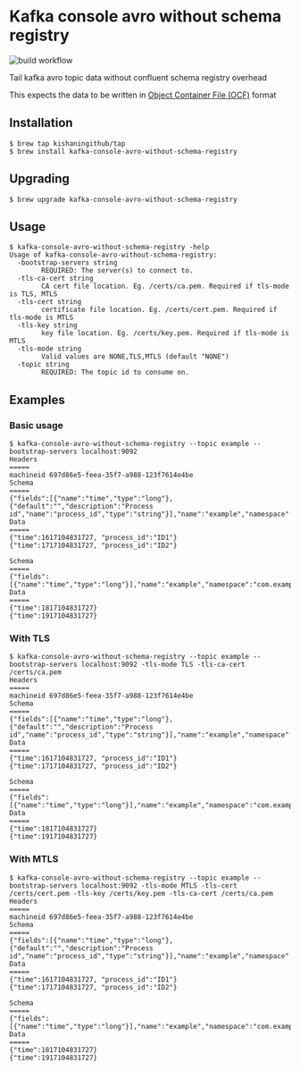 # Kafka console avro without schema registry
![build workflow](https://github.com/kishaningithub/kafka-console-avro-without-schema-registry/actions/workflows/build.yml/badge.svg)

Tail kafka avro topic data without confluent schema registry overhead

This expects the data to be written in [Object Container File (OCF)](https://avro.apache.org/docs/current/spec.html#Object+Container+Files) format

## Installation

```shell
$ brew tap kishaningithub/tap
$ brew install kafka-console-avro-without-schema-registry
```

## Upgrading

```shell
$ brew upgrade kafka-console-avro-without-schema-registry
```

## Usage

```shell
$ kafka-console-avro-without-schema-registry -help
Usage of kafka-console-avro-without-schema-registry:
  -bootstrap-servers string
    	REQUIRED: The server(s) to connect to.
  -tls-ca-cert string
    	CA cert file location. Eg. /certs/ca.pem. Required if tls-mode is TLS, MTLS
  -tls-cert string
    	certificate file location. Eg. /certs/cert.pem. Required if tls-mode is MTLS
  -tls-key string
    	key file location. Eg. /certs/key.pem. Required if tls-mode is MTLS
  -tls-mode string
    	Valid values are NONE,TLS,MTLS (default "NONE")
  -topic string
    	REQUIRED: The topic id to consume on.
```

## Examples

### Basic usage

```shell
$ kafka-console-avro-without-schema-registry --topic example --bootstrap-servers localhost:9092
Headers
=====
machineid 697d86e5-feea-35f7-a988-123f7614e4be
Schema
=====
{"fields":[{"name":"time","type":"long"},{"default":"","description":"Process id","name":"process_id","type":"string"}],"name":"example","namespace":"com.example","type":"record","version":1}
Data
=====
{"time":1617104831727, "process_id":"ID1"}
{"time":1717104831727, "process_id":"ID2"}

Schema
=====
{"fields":[{"name":"time","type":"long"}],"name":"example","namespace":"com.example","type":"record","version":2}
Data
=====
{"time":1817104831727}
{"time":1917104831727}
```

### With TLS

```shell
$ kafka-console-avro-without-schema-registry --topic example --bootstrap-servers localhost:9092 -tls-mode TLS -tls-ca-cert /certs/ca.pem
Headers
=====
machineid 697d86e5-feea-35f7-a988-123f7614e4be
Schema
=====
{"fields":[{"name":"time","type":"long"},{"default":"","description":"Process id","name":"process_id","type":"string"}],"name":"example","namespace":"com.example","type":"record","version":1}
Data
=====
{"time":1617104831727, "process_id":"ID1"}
{"time":1717104831727, "process_id":"ID2"}

Schema
=====
{"fields":[{"name":"time","type":"long"}],"name":"example","namespace":"com.example","type":"record","version":2}
Data
=====
{"time":1817104831727}
{"time":1917104831727}
```

### With MTLS

```shell
$ kafka-console-avro-without-schema-registry --topic example --bootstrap-servers localhost:9092 -tls-mode MTLS -tls-cert /certs/cert.pem -tls-key /certs/key.pem -tls-ca-cert /certs/ca.pem
Headers
=====
machineid 697d86e5-feea-35f7-a988-123f7614e4be
Schema
=====
{"fields":[{"name":"time","type":"long"},{"default":"","description":"Process id","name":"process_id","type":"string"}],"name":"example","namespace":"com.example","type":"record","version":1}
Data
=====
{"time":1617104831727, "process_id":"ID1"}
{"time":1717104831727, "process_id":"ID2"}

Schema
=====
{"fields":[{"name":"time","type":"long"}],"name":"example","namespace":"com.example","type":"record","version":2}
Data
=====
{"time":1817104831727}
{"time":1917104831727}
```
